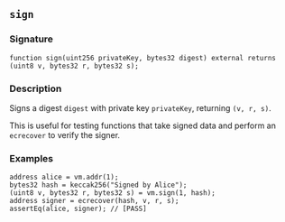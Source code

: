 ## `sign`

### Signature

```solidity
function sign(uint256 privateKey, bytes32 digest) external returns (uint8 v, bytes32 r, bytes32 s);
```

### Description

Signs a digest `digest` with private key `privateKey`, returning `(v, r, s)`.

This is useful for testing functions that take signed data and perform an `ecrecover` to verify the signer.

### Examples

```solidity
address alice = vm.addr(1);
bytes32 hash = keccak256("Signed by Alice");
(uint8 v, bytes32 r, bytes32 s) = vm.sign(1, hash);
address signer = ecrecover(hash, v, r, s);
assertEq(alice, signer); // [PASS]
```
